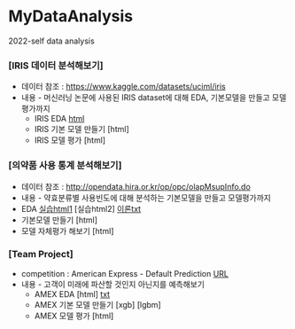 # MyDataAnalysis
2022-self data analysis

### [IRIS 데이터 분석해보기]
  * 데이터 참조 : https://www.kaggle.com/datasets/uciml/iris
  * 내용 - 머신러닝 논문에 사용된 IRIS dataset에 대해 EDA, 기본모델을 만들고 모델평가까지
    * IRIS EDA [html](https://github.com/juheefatal/MyDataAnalysis/blob/main/IRIS_BASIC01.html)
    * IRIS 기본 모델 만들기 [html]
    * IRIS 모델 평가 [html]
    
### [의약품 사용 통계 분석해보기]
  * 데이터 참조 : http://opendata.hira.or.kr/op/opc/olapMsupInfo.do
  * 내용 - 약효분류별 사용빈도에 대해 분석하는 기본모델을 만들고 모델평가까지
  * EDA [실습html1](https://juheefatal.github.io/MyDataAnalysis/Project_01/0818_toyProject_EDA_1.html)
        [실습html2]
        [이론txt](https://github.com/juheefatal/MyDataAnalysis/blob/main/Project_01/study_for_EDA.txt)
  * 기본모델 만들기 [html]
  * 모델 자체평가 해보기 [html]
    
### [Team Project]
  * competition : American Express - Default Prediction [URL](https://www.kaggle.com/competitions/amex-default-prediction)
  * 내용 - 고객이 미래에 파산할 것인지 아닌지를 예측해보기
    * AMEX EDA [html] [txt](https://github.com/juheefatal/MyDataAnalysis/blob/main/TeamProject/memo%20for%20EDA.txt)
    * AMEX 기본 모델 만들기 [xgb] [lgbm]
    * AMEX 모델 평가 [html]
